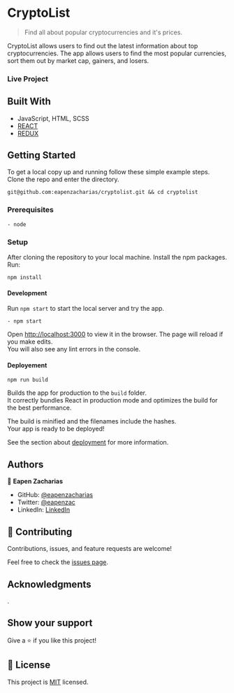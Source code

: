 
# CryptoList

> Find all about popular cryptocurrencies and it's prices.

CryptoList allows users to find out the latest information about top cryptocurrencies. The app allows users to find the most popular currencies, sort them out by market cap, gainers, and losers.


### Live Project

## Built With

- JavaScript, HTML, SCSS
- [REACT](https://reactjs.org/)
- [REDUX](https://redux.js.org/)


## Getting Started

To get a local copy up and running follow these simple example steps.
Clone the repo and enter the directory.
```
git@github.com:eapenzacharias/cryptolist.git && cd cryptolist
```

### Prerequisites
    - node

### Setup
After cloning the repository to your local machine. Install the npm packages. Run:
```
npm install
```
#### Development
Run `npm start` to start the local server and try the app.
```
- npm start
```
Open [http://localhost:3000](http://localhost:3000) to view it in the browser.
The page will reload if you make edits.\
You will also see any lint errors in the console.

#### Deployement

`npm run build`

Builds the app for production to the `build` folder.\
It correctly bundles React in production mode and optimizes the build for the best performance.

The build is minified and the filenames include the hashes.\
Your app is ready to be deployed!

See the section about [deployment](https://facebook.github.io/create-react-app/docs/deployment) for more information.


## Authors

👤 **Eapen Zacharias**

- GitHub: [@eapenzacharias](https://github.com/eapenzacharias)
- Twitter: [@eapenzac](https://twitter.com/eapenzac)
- LinkedIn: [LinkedIn](https://linkedin.com/in/eapenzac)


## 🤝 Contributing

Contributions, issues, and feature requests are welcome!

Feel free to check the [issues page](../../issues/).

## Acknowledgments
.

## Show your support

Give a ⭐️ if you like this project!

## 📝 License

This project is [MIT](./LICENSE) licensed.
